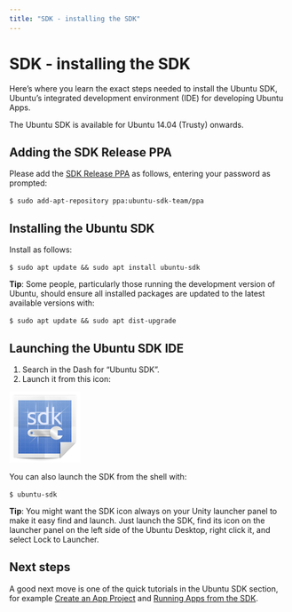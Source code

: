 ```yaml
---
title: "SDK - installing the SDK"
---
```


# SDK - installing the SDK


Here’s where you learn the exact steps needed to install the Ubuntu SDK,
Ubuntu’s integrated development environment (IDE) for developing Ubuntu Apps.

The Ubuntu SDK is available for Ubuntu 14.04 (Trusty) onwards.

## Adding the SDK Release PPA

Please add the [SDK Release PPA](https://launchpad.net/~ubuntu-sdk-team/+archive/ppa) as follows, entering your password as prompted:

`$ sudo add-apt-repository ppa:ubuntu-sdk-team/ppa`

## Installing the Ubuntu SDK

Install as follows:

`$ sudo apt update && sudo apt install ubuntu-sdk`

**Tip**: Some people, particularly those running the development version of Ubuntu, should ensure all installed packages are updated to the latest available versions with:

`$ sudo apt update && sudo apt dist-upgrade`

## Launching the Ubuntu SDK IDE

  1. Search in the Dash for “Ubuntu SDK”.
  2. Launch it from this icon:

![](../../../media/9a2b7a5a-f1e5-42ed-b90f-f73c3bfa0298-cms_page_media/23/ubuntu-qtcreator.png)

You can also launch the SDK from the shell with:

`$ ubuntu-sdk`

**Tip**: You might want the SDK icon always on your Unity launcher panel to make it easy find and launch. Just launch the SDK, find its icon on the launcher panel on the left side of the Ubuntu Desktop, right click it, and select Lock to Launcher.

## Next steps

A good next move is one of the quick tutorials in the Ubuntu SDK section, for
example [Create an App Project](tutorials-creating-an-sdk-app-project.html) and [Running Apps from the SDK](tutorials-running-apps-from-the-sdk.html).
